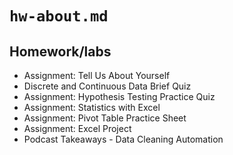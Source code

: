 # `hw-about.md`

## Homework/labs

- Assignment: Tell Us About Yourself
- Discrete and Continuous Data Brief Quiz
- Assignment: Hypothesis Testing Practice Quiz
- Assignment: Statistics with Excel
- Assignment: Pivot Table Practice Sheet
- Assignment: Excel Project
- Podcast Takeaways - Data Cleaning Automation
